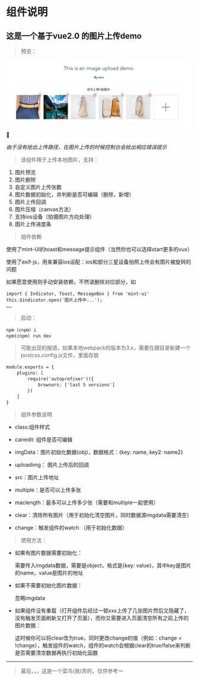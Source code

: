 # 组件说明
## 这是一个基于vue2.0 的图片上传demo
>预览：

![image](/src/assets/Preview.png)

*由于没有给出上传路径，在图片上传的时候控制台会给出相应错误提示*
> 该组件用于上传本地图片，支持：
1. 图片预览
2. 图片删除
3. 自定义图片上传张数
4. 图片数据初始化，并判断是否可编辑（删除，新增）
5. 图片上传回调
6. 图片压缩（canvas方法）
7. 支持ios设备（拍摄图片方向处理）
8. 图片上传进度条
> 组件依赖

使用了mint-UI的toast和message提示组件（当然你也可以选择start更多的vux）

使用了exif-js，用来兼容ios设配：ios和部分三星设备拍照上传会有图片被旋转的问题

如果愿意使用则手动安装依赖，不然请删除对应部分，如
```
import { Indicator, Toast, MessageBox } from 'mint-ui' 
this.$indicator.open('图片上传中...');
……
```
> 启动：

```
npm（cnpm）i
npm(cnpm) run dev
```
>  可能出现的报错，如果本地webpack的版本为3.x，需要在跟目录新建一个postcss.config.js文件，里面存放
```
module.exports = {
	plugins: [
		require('autoprefixer')({
			browsers: ['last 5 versions']
		})
	]
}
```
> 组件参数说明
- class:组件样式

- canedit: 组件是否可编辑
- imgData：图片初始化数据(obj)，数据格式：{key: name, key2: name2}
- uploadimg： 图片上传后的回调
- src：图片上传地址
- multiple：是否可以上传多张
- maclength：最多可以上传多少张（需要和multiple一起使用）
- clear：清除所有图片（用于初始化清空图片，同时数据源imgdata需要清空）
- change：触发组件的watch （用于初始化数据）
> 使用方法：
- 如果有图片数据需要初始化：

    需要传入imgdata数据，需要是object，格式是{key: value}，其中key是图片的name，value是图片的地址
- 如果不需要初始化图片数据：

    忽略imgdata
- 如果组件没有重载（打开组件后经过一顿xxx上传了几张图片然后又隐藏了，没有触发页面刷新又打开了页面），而你又需要进入页面清空所有之前上传的图片数据：

    这时候你可以将clear改为true，同时更改change的值（例如：change = !change），触发组件的watch，组件的watch会根据clear的true/false来判断是否需要清空数据再执行初始化函数

---
> 最后，，，这是一个菜鸟(我)弄的，仅供参考～